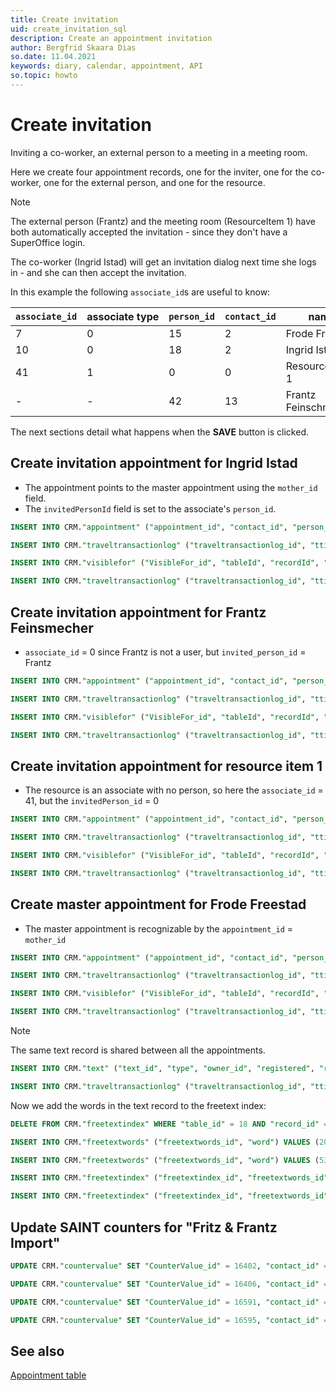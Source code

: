 ```yaml
---
title: Create invitation
uid: create_invitation_sql
description: Create an appointment invitation
author: Bergfrid Skaara Dias
so.date: 11.04.2021
keywords: diary, calendar, appointment, API
so.topic: howto
---
```


# Create invitation

Inviting a co-worker, an external person to a meeting in a meeting room.

Here we create four appointment records, one for the inviter, one for the co-worker, one for the external person, and one for the resource.

> [!NOTE]
> The external person (Frantz) and the meeting room (ResourceItem 1) have both automatically accepted the invitation - since they don't have a SuperOffice login.

The co-worker (Ingrid Istad) will get an invitation dialog next time she logs in - and she can then accept the invitation.

In this example the following `associate_id`s are useful to know:

| `associate_id` | associate type | `person_id` | `contact_id` | name |
|---|---|---|---|---|
| 7  | 0 | 15 | 2 | Frode Freestad       |
| 10 | 0 | 18 | 2 | Ingrid Istad         |
| 41 | 1 | 0  | 0 | Resource item 1      |
| -  | - | 42 | 13| Frantz Feinschmecker |

The next sections detail what happens when the **SAVE** button is clicked.

## Create invitation appointment for Ingrid Istad

* The appointment points to the master appointment using the `mother_id` field.
* The `invitedPersonId` field is set to the associate's `person_id`.

```SQL
INSERT INTO CRM."appointment" ("appointment_id", "contact_id", "person_id", "**associate_id**", "group_idx", "registered", "registered_associate_id", "done", "do_by", "leadtime", "task_idx", "priority_idx", "type", "status", "private", "alarm", "text_id", "project_id", "**mother_id**", "document_id", "color_index", "opportunity_id", "**invitedPersonId**", "activeDate", "endDate", "lagTime", "source", "userdef_id", "userdef2_id", "updated", "updated_associate_id", "updatedCount", "activeLinks", "recurrenceRuleId", "location", "alldayEvent", "freeBusy", "rejectCounter", "emailId", "rejectReason", "hasAlarm", "assignedBy") VALUES (740, 13, 42, **10**, 5, 1164896595, 7, 0, 1164888900, 0, 8, 0, 6, 5, 0, 0, 389, 0, **739**, 0, 0, 0, **18**, 1164888900, 1164894300, 0, 0, 0, 0, 0, 0, 0, 0, 0, '', 0, 0, 0, 0, '', 0, 0)

INSERT INTO CRM."traveltransactionlog" ("traveltransactionlog_id", "ttime", "prev_record_id", "type", "associate_id", "tablenumber", "record_id") VALUES (110444, 1164900195, 0, 4352, 7, 9, 740)

INSERT INTO CRM."visiblefor" ("VisibleFor_id", "tableId", "recordId", "forAll", "forGroupId", "forAssocId", "encryptedCheck", "registered", "registered_associate_id", "updated", "updated_associate_id", "updatedCount") VALUES (915, 9, 740, 1, 0, 0, 'TU6UOTaVZLKiFhgQyTEIuYatA57qbFEo', 1164896595, 7, 0, 0, 0)

INSERT INTO CRM."traveltransactionlog" ("traveltransactionlog_id", "ttime", "prev_record_id", "type", "associate_id", "tablenumber", "record_id") VALUES (110445, 1164900195, 0, 4352, 7, 196, 915)
```

## Create invitation appointment for Frantz Feinsmecher

* `associate_id` = 0 since Frantz is not a user, but `invited_person_id` = Frantz

```SQL
INSERT INTO CRM."appointment" ("appointment_id", "contact_id", "person_id", "**associate_id**", "group_idx", "registered", "registered_associate_id", "done", "do_by", "leadtime", "task_idx", "priority_idx", "type", "status", "private", "alarm", "text_id", "project_id", "**mother_id**", "document_id", "color_index", "opportunity_id", "**invitedPersonId**", "activeDate", "endDate", "lagTime", "source", "userdef_id", "userdef2_id", "updated", "updated_associate_id", "updatedCount", "activeLinks", "recurrenceRuleId", "location", "alldayEvent", "freeBusy", "rejectCounter", "emailId", "rejectReason", "hasAlarm", "assignedBy") VALUES (741, 13, 42, **0**, 0, 1164896595, 7, 0, 1164888900, 0, 8, 0, 1, 1, 0, 0, 389, 0, **739**, 0, 0, 0, **42**, 1164888900, 1164894300, 0, 0, 0, 0, 0, 0, 0, 0, 0, '', 0, 0, 0, 0, '', 0, 0)

INSERT INTO CRM."traveltransactionlog" ("traveltransactionlog_id", "ttime", "prev_record_id", "type", "associate_id", "tablenumber", "record_id") VALUES (110446, 1164900195, 0, 4352, 7, 9, 741)

INSERT INTO CRM."visiblefor" ("VisibleFor_id", "tableId", "recordId", "forAll", "forGroupId", "forAssocId", "encryptedCheck", "registered", "registered_associate_id", "updated", "updated_associate_id", "updatedCount") VALUES (916, 9, 741, 1, 0, 0, 'xt5SMR9bL92iFhgQyTEIuYatA57qbFEo', 1164896595, 7, 0, 0, 0)

INSERT INTO CRM."traveltransactionlog" ("traveltransactionlog_id", "ttime", "prev_record_id", "type", "associate_id", "tablenumber", "record_id") VALUES (110447, 1164900195, 0, 4352, 7, 196, 916)
```

## Create invitation appointment for resource item 1

* The resource is an associate with no person, so here the `associate_id` = 41, but the `invitedPerson_id` = 0

```SQL
INSERT INTO CRM."appointment" ("appointment_id", "contact_id", "person_id", "**associate_id**", "group_idx", "registered", "registered_associate_id", "done", "do_by", "leadtime", "task_idx", "priority_idx", "type", "status", "private", "alarm", "text_id", "project_id", "**mother_id**", "document_id", "color_index", "opportunity_id", "**invitedPersonId**", "activeDate", "endDate", "lagTime", "source", "userdef_id", "userdef2_id", "updated", "updated_associate_id", "updatedCount", "activeLinks", "recurrenceRuleId", "location", "alldayEvent", "freeBusy", "rejectCounter", "emailId", "rejectReason", "hasAlarm", "assignedBy") VALUES (742, 13, 42, **41**, 4, 1164896595, 7, 0, 1164888900, 0, 8, 0, 1, 1, 0, 0, 389, 0, **739**, 0, 0, 0, **0**, 1164888900, 1164894300, 0, 0, 0, 0, 0, 0, 0, 0, 0, '', 0, 0, 0, 0, '', 0, 0)

INSERT INTO CRM."traveltransactionlog" ("traveltransactionlog_id", "ttime", "prev_record_id", "type", "associate_id", "tablenumber", "record_id") VALUES (110448, 1164900195, 0, 4352, 7, 9, 742)

INSERT INTO CRM."visiblefor" ("VisibleFor_id", "tableId", "recordId", "forAll", "forGroupId", "forAssocId", "encryptedCheck", "registered", "registered_associate_id", "updated", "updated_associate_id", "updatedCount") VALUES (917, 9, 742, 1, 0, 0, '0/BOOig87Y+iFhgQyTEIuYatA57qbFEo', 1164896595, 7, 0, 0, 0)

INSERT INTO CRM."traveltransactionlog" ("traveltransactionlog_id", "ttime", "prev_record_id", "type", "associate_id", "tablenumber", "record_id") VALUES (110449, 1164900195, 0, 4352, 7, 196, 917)
```

## Create master appointment for Frode Freestad

* The master appointment is recognizable by the `appointment_id` = `mother_id`

```SQL
INSERT INTO CRM."appointment" ("appointment_id", "contact_id", "person_id", "associate_id", "group_idx", "registered", "registered_associate_id", "done", "do_by", "leadtime", "task_idx", "priority_idx", "type", "status", "private", "alarm", "text_id", "project_id", "mother_id", "document_id", "color_index", "opportunity_id", "invitedPersonId", "activeDate", "endDate", "lagTime", "source", "userdef_id", "userdef2_id", "updated", "updated_associate_id", "updatedCount", "activeLinks", "recurrenceRuleId", "location", "alldayEvent", "freeBusy", "rejectCounter", "emailId", "rejectReason", "hasAlarm", "assignedBy") VALUES (739, 13, 42, 7, 4, 1164896595, 7, 0, 1164888900, 0, 8, 0, 1, 1, 0, 0, 389, 0, 739, 0, 0, 0, 15, 1164888900, 1164894300, 0, 0, 0, 0, 0, 0, 0, 0, 0, '', 0, 0, 0, 0, '', 0, 0)

INSERT INTO CRM."traveltransactionlog" ("traveltransactionlog_id", "ttime", "prev_record_id", "type", "associate_id", "tablenumber", "record_id") VALUES (110450, 1164900195, 0, 4352, 7, 9, 739)

INSERT INTO CRM."visiblefor" ("VisibleFor_id", "tableId", "recordId", "forAll", "forGroupId", "forAssocId", "encryptedCheck", "registered", "registered_associate_id", "updated", "updated_associate_id", "updatedCount") VALUES (918, 9, 739, 1, 0, 0, 'BDTWlNDVe6qiFhgQyTEIuYatA57qbFEo', 1164896596, 7, 0, 0, 0)

INSERT INTO CRM."traveltransactionlog" ("traveltransactionlog_id", "ttime", "prev_record_id", "type", "associate_id", "tablenumber", "record_id") VALUES (110452, 1164900196, 0, 4352, 7, 196, 918)
```

> [!NOTE]
> The same text record is shared between all the appointments.

```SQL
INSERT INTO CRM."text" ("text_id", "type", "owner_id", "registered", "registered_associate_id", "updated", "updated_associate_id", "updatedCount", "text", "lcid", "seqno") VALUES (389, 4, 739, 1164896596, 7, 0, 0, 0, 'Lunch meeting', 1044, 0)

INSERT INTO CRM."traveltransactionlog" ("traveltransactionlog_id", "ttime", "prev_record_id", "type", "associate_id", "tablenumber", "record_id") VALUES (110451, 1164900196, 0, 4352, 7, 18, 389)
```

Now we add the words in the text record to the freetext index:

```SQL
DELETE FROM CRM."freetextindex" WHERE "table_id" = 18 AND "record_id" = 389

INSERT INTO CRM."freetextwords" ("freetextwords_id", "word") VALUES (2086811941, 'LUNCH')

INSERT INTO CRM."freetextwords" ("freetextwords_id", "word") VALUES (535965901, 'MEETING')

INSERT INTO CRM."freetextindex" ("freetextindex_id", "freetextwords_id", "table_id", "record_id", "ownertable_id", "ownerrecord_id", "infile") VALUES (790392919, 2086811941, 18, 389, 9, 739, 0)

INSERT INTO CRM."freetextindex" ("freetextindex_id", "freetextwords_id", "table_id", "record_id", "ownertable_id", "ownerrecord_id", "infile") VALUES (1431706010, 535965901, 18, 389, 9, 739, 0)
```

## Update SAINT counters for "Fritz & Frantz Import"

```SQL
UPDATE CRM."countervalue" SET "CounterValue_id" = 16402, "contact_id" = 13, "person_id" = 0, "project_id" = 0, "extra1_id" = 0, "extra2_id" = 0, "record_type" = 1, "direction" = 3, "intent_id" = 0, "sale_status" = 0, "amountClassId" = 0, "totalReg" = 1, "totalRegInPeriod" = 1, "notCompleted" = 1, "notCompletedInPeriod" = 1, "lastRegistered" = 1164888900, "lastCompleted" = 0, "lastDoBy" = 1164888900, "extra1_count" = 0, "extra2_count" = 0, "extra3_count" = 0, "extra4_count" = 0, "registered" = 0, "registered_associate_id" = 0, "updated" = 1164896596, "updated_associate_id" = 7, "updatedCount" = 0 WHERE "CounterValue_id" = 16402

UPDATE CRM."countervalue" SET "CounterValue_id" = 16406, "contact_id" = 13, "person_id" = 0, "project_id" = 0, "extra1_id" = 0, "extra2_id" = 0, "record_type" = 1, "direction" = 3, "intent_id" = 5, "sale_status" = 0, "amountClassId" = 0, "totalReg" = 1, "totalRegInPeriod" = 1, "notCompleted" = 1, "notCompletedInPeriod" = 1, "lastRegistered" = 1164888900, "lastCompleted" = 0, "lastDoBy" = 1164888900, "extra1_count" = 0, "extra2_count" = 0, "extra3_count" = 0, "extra4_count" = 0, "registered" = 0, "registered_associate_id" = 0, "updated" = 1164896596, "updated_associate_id" = 7, "updatedCount" = 0 WHERE "CounterValue_id" = 16406

UPDATE CRM."countervalue" SET "CounterValue_id" = 16591, "contact_id" = 13, "person_id" = 0, "project_id" = 0, "extra1_id" = 0, "extra2_id" = 0, "record_type" = 10, "direction" = 3, "intent_id" = 0, "sale_status" = 0, "amountClassId" = 0, "totalReg" = 1, "totalRegInPeriod" = 1, "notCompleted" = 1, "notCompletedInPeriod" = 1, "lastRegistered" = 1164888900, "lastCompleted" = 0, "lastDoBy" = 1164888900, "extra1_count" = 0, "extra2_count" = 0, "extra3_count" = 0, "extra4_count" = 0, "registered" = 0, "registered_associate_id" = 0, "updated" = 1164896596, "updated_associate_id" = 7, "updatedCount" = 0 WHERE "CounterValue_id" = 16591

UPDATE CRM."countervalue" SET "CounterValue_id" = 16595, "contact_id" = 13, "person_id" = 0, "project_id" = 0, "extra1_id" = 0, "extra2_id" = 0, "record_type" = 10, "direction" = 3, "intent_id" = 5, "sale_status" = 0, "amountClassId" = 0, "totalReg" = 1, "totalRegInPeriod" = 1, "notCompleted" = 1, "notCompletedInPeriod" = 1, "lastRegistered" = 1164888900, "lastCompleted" = 0, "lastDoBy" = 1164888900, "extra1_count" = 0, "extra2_count" = 0, "extra3_count" = 0, "extra4_count" = 0, "registered" = 0, "registered_associate_id" = 0, "updated" = 1164896596, "updated_associate_id" = 7, "updatedCount" = 0 WHERE "CounterValue_id" = 16595
```

## See also

[Appointment table][1]

<!-- Referenced links -->
[1]: ../../../../database/docs/tables/appointment.md

<!-- Referenced images -->
